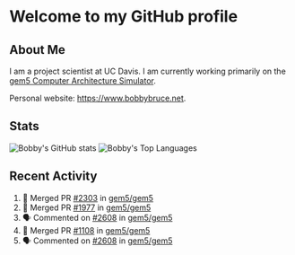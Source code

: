 # Welcome to my GitHub profile

## About Me

I am a project scientist at UC Davis. I am currently working primarily on the [gem5 Computer Architecture Simulator](https://github.com/gem5).

Personal website: <https://www.bobbybruce.net>.

## Stats

![Bobby's GitHub stats](https://github-readme-stats.vercel.app/api?username=bobbyrbruce&show_icons=true&theme=responsive&include_all_commits=true&count_private=true&show=reviews&disable_animations=true)
![Bobby's Top Languages ](https://github-readme-stats.vercel.app/api/top-langs/?username=bobbyrbruce&layout=compact&theme=responsive&count_private=true&langs_count=10&disable_animations=true)

## Recent Activity

<!--START_SECTION:activity-->
1. 🎉 Merged PR [#2303](https://github.com/gem5/gem5/pull/2303) in [gem5/gem5](https://github.com/gem5/gem5)
2. 🎉 Merged PR [#1977](https://github.com/gem5/gem5/pull/1977) in [gem5/gem5](https://github.com/gem5/gem5)
3. 🗣 Commented on [#2608](https://github.com/gem5/gem5/pull/2608#issuecomment-3330271601) in [gem5/gem5](https://github.com/gem5/gem5)
4. 🎉 Merged PR [#1108](https://github.com/gem5/gem5/pull/1108) in [gem5/gem5](https://github.com/gem5/gem5)
5. 🗣 Commented on [#2608](https://github.com/gem5/gem5/pull/2608#issuecomment-3329991490) in [gem5/gem5](https://github.com/gem5/gem5)
<!--END_SECTION:activity-->

